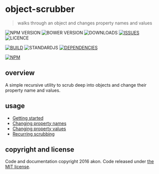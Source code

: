 # object-scrubber
> walks through an object and changes property names and values

![NPM VERSION](https://img.shields.io/npm/v/object-scrubber.svg)
![BOWER VERSION](https://img.shields.io/bower/v/object-scrubber.svg)
![DOWNLOADS](https://img.shields.io/npm/dt/object-scrubber.svg)
[![ISSUES](https://img.shields.io/github/issues-raw/akonoupakis/object-scrubber.svg)](https://github.com/akonoupakis/object-scrubber/issues)
![LICENCE](https://img.shields.io/npm/l/object-scrubber.svg)

[![BUILD](https://api.travis-ci.org/akonoupakis/object-scrubber.svg?branch=master)](http://travis-ci.org/akonoupakis/object-scrubber)
![STANDARDJS](https://img.shields.io/badge/code%20style-standard-brightgreen.svg)
[![DEPENDENCIES](https://david-dm.org/akonoupakis/object-scrubber.svg)](https://david-dm.org/akonoupakis/object-scrubber)

[![NPM](https://nodei.co/npm/object-scrubber.png?downloads=true)](https://nodei.co/npm/object-scrubber/)

## overview

A simple recursive utility to scrub deep into objects and change their property name and values.

## usage

* [Getting started](https://cdn.rawgit.com/akonoupakis/object-scrubber/master/docs/jsdoc/tutorial-getting-started.html)
* [Changing property names](https://cdn.rawgit.com/akonoupakis/object-scrubber/master/docs/jsdoc/tutorial-changing-property-names.html)
* [Changing property values](https://cdn.rawgit.com/akonoupakis/object-scrubber/master/docs/jsdoc/tutorial-changing-property-values.html)
* [Recurring scrubbing](https://cdn.rawgit.com/akonoupakis/object-scrubber/master/docs/jsdoc/tutorial-recurring-scrubbing.html)

## copyright and license

Code and documentation copyright 2016 akon. Code released under [the MIT license](https://cdn.rawgit.com/akonoupakis/object-scrubber/master/LICENSE).